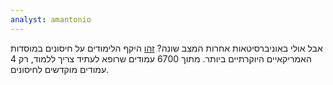 ```yaml
---
analyst: amantonio
---
```


אבל אולי באוניברסיטאות אחרות המצב שונה? [זהו](https://www.youtube.com/watch?v=buQvtnQ7VXA) היקף הלימודים על חיסונים במוסדות האמריקאיים היוקרתיים ביותר. מתוך 6700 עמודים שרופא לעתיד צריך ללמוד, רק 4 עמודים מוקדשים לחיסונים.

